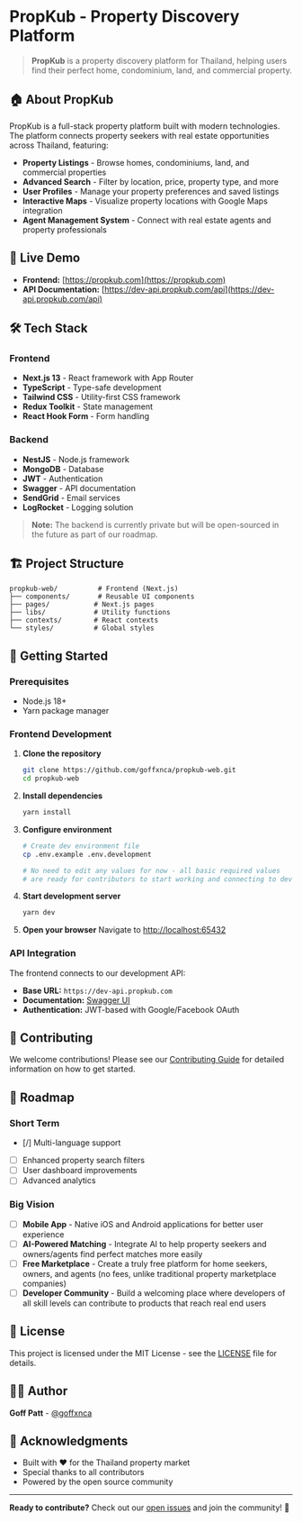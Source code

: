 # PropKub - Property Discovery Platform

> **PropKub** is a property discovery platform for Thailand, helping users find their perfect home, condominium, land, and commercial property.

## 🏠 About PropKub

PropKub is a full-stack property platform built with modern technologies. The platform connects property seekers with real estate opportunities across Thailand, featuring:

- **Property Listings** - Browse homes, condominiums, land, and commercial properties
- **Advanced Search** - Filter by location, price, property type, and more
- **User Profiles** - Manage your property preferences and saved listings
- **Interactive Maps** - Visualize property locations with Google Maps integration
- **Agent Management System** - Connect with real estate agents and property professionals

## 🚀 Live Demo

- **Frontend:** [https://propkub.com](https://propkub.com)
- **API Documentation:** [https://dev-api.propkub.com/api](https://dev-api.propkub.com/api)

## 🛠️ Tech Stack

### Frontend

- **Next.js 13** - React framework with App Router
- **TypeScript** - Type-safe development
- **Tailwind CSS** - Utility-first CSS framework
- **Redux Toolkit** - State management
- **React Hook Form** - Form handling

### Backend

- **NestJS** - Node.js framework
- **MongoDB** - Database
- **JWT** - Authentication
- **Swagger** - API documentation
- **SendGrid** - Email services
- **LogRocket** - Logging solution

> **Note:** The backend is currently private but will be open-sourced in the future as part of our roadmap.

## 🏗️ Project Structure

```
propkub-web/          # Frontend (Next.js)
├── components/       # Reusable UI components
├── pages/           # Next.js pages
├── libs/            # Utility functions
├── contexts/        # React contexts
└── styles/          # Global styles
```

## 🚀 Getting Started

### Prerequisites

- Node.js 18+
- Yarn package manager

### Frontend Development

1. **Clone the repository**

   ```bash
   git clone https://github.com/goffxnca/propkub-web.git
   cd propkub-web
   ```

2. **Install dependencies**

   ```bash
   yarn install
   ```

3. **Configure environment**

   ```bash
   # Create dev environment file
   cp .env.example .env.development

   # No need to edit any values for now - all basic required values
   # are ready for contributors to start working and connecting to dev API
   ```

4. **Start development server**

   ```bash
   yarn dev
   ```

5. **Open your browser**
   Navigate to [http://localhost:65432](http://localhost:65432)

### API Integration

The frontend connects to our development API:

- **Base URL:** `https://dev-api.propkub.com`
- **Documentation:** [Swagger UI](https://dev-api.propkub.com/api)
- **Authentication:** JWT-based with Google/Facebook OAuth

## 🤝 Contributing

We welcome contributions! Please see our [Contributing Guide](CONTRIBUTING.md) for detailed information on how to get started.

## 🎯 Roadmap

### Short Term

- [/] Multi-language support
- [ ] Enhanced property search filters
- [ ] User dashboard improvements
- [ ] Advanced analytics

### Big Vision

- [ ] **Mobile App** - Native iOS and Android applications for better user experience
- [ ] **AI-Powered Matching** - Integrate AI to help property seekers and owners/agents find perfect matches more easily
- [ ] **Free Marketplace** - Create a truly free platform for home seekers, owners, and agents (no fees, unlike traditional property marketplace companies)
- [ ] **Developer Community** - Build a welcoming place where developers of all skill levels can contribute to products that reach real end users

## 📄 License

This project is licensed under the MIT License - see the [LICENSE](LICENSE) file for details.

## 👨‍💻 Author

**Goff Patt** - [@goffxnca](https://github.com/goffxnca)

## 🙏 Acknowledgments

- Built with ❤️ for the Thailand property market
- Special thanks to all contributors
- Powered by the open source community

---

**Ready to contribute?** Check out our [open issues](https://github.com/goffxnca/propkub-web/issues) and join the community! 🚀
